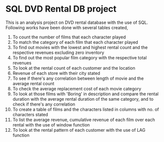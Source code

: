 # SQL DVD Rental DB project
 
This is an analysis project on DVD rental database with the use of SQL. Following works have been done with several tables created,

1. To count the number of films that each character played
2. To match the category of each film that each character played
3. To find out movies with the lowest and highest rental count and the respective revenues excluding zero inventory
4. To find out the most popular film category with the respective total revenues
5. To look at the rental count of each customer and the location
6. Revenue of each store with their city stated
7. To see if there's any correlation between length of movie and the average rental count
8. To check the average replacement cost of each movie category
9. To look at those films with 'Boring' in description and compare the rental duration with the average rental duration of the same category, and to check if there's any correlation
10. To create a table of films and the characters listed in columns with no. of characters stated
11. To list the average revenue, cumulative revenue of each film over each rental with the use of window function
12. To look at the rental pattern of each customer with the use of LAG function